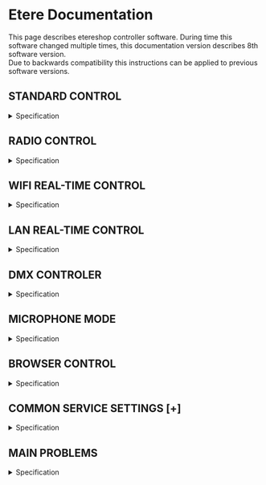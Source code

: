 # Etere Documentation 
This page describes etereshop controller software.
During time this software changed multiple times, this documentation version describes 8th software version.  
Due to backwards compatibility this instructions can be applied to previous software versions.

## STANDARD CONTROL

<details> <summary>Specification</summary>
Available for controllers:

    -ESP8266
    -ESP32
    
With this type of control, changing the effects is carried out by pressing the buttons of the controller itself   
    
### Simple mode

<details> <summary>Description</summary>

For a simple stand-alone mode with switching the effect using a button, the configuration file should contain the following line:

    play.default=0;

    or

    play.default=Manual;

    or nothing
</details>

### Auto-switch mode

<details> <summary>Description</summary>
When the mode is active, your controller will cycle through effects in an endless loop every N seconds.
To activate this mode, set the following line in the configuration file:

    play.default=2;

    or

    play.default=Auto;

You also need to create an `auto.txt` file and write the time value in milliseconds to this file. Example: 

    15000 - effects will switch every 15 seconds.

To activate automatic switching of effects after turning on the product, you just need to press the button of the switching effect.

To activate the blackout effect, you need to press and hold any button for about 1.5-2 seconds.
Blackout effect - the effect at which all LEDs go out

> **Note:** LEDs continue to consume power while playing the blackout effect
</details>

### Playlist mode

<details> <summary>Description</summary>
You also can program your own show. 
To activate this mode, set the following line in the configuration file:

    play.default=1;
    
    or
    
    play.default=Playlist;

Also, you need to create an auto.txt file and write the number of effects and the time when the effect should be switched after the start of the show in this file. The show starts after clicking the switch effect button.
    
`show.txt` file example:
    
    1, 0:00
    2, 0:10			| Effect with the name S2 can't be found on sd Card -> ignoring
    3, 0:25			| Activate effect S3 after 25 seconds from click.
    0, 0:30			| Activate blackout at 30th second from click.
    4, 0:31			| Activate S4 at second 31
    12, 0:35:541		| Activate S12 at 35.541
    1, 40100		| Activate S1 in 41.1 seconds after click (time in msec)
    0, 0:50			| Activate blackout at 50th second
    3, 1:05			| Activate S3 at 1:05, this effect will be active until you turn off the controller.

How it works:

    Set S1 effect at the start (0th second) from button click
    Set S2 effect at 10th second.
    Set S3 effect at 25th second.
    Set blackout effect at 30th second.
    ...
    
Remember to set the dimming effect (number 0) at the end if you want to turn off the LEDs at the end of the show.    
To do this, press and hold the button for about 1.5-2 seconds.

If the controller cannot find an effect by the sequence number specified in the playlist, that effect will be ignored. The previous effect will continue to play.
</details>

### Test mode

<details> <summary>Description</summary>
Service mode for testing and detecting problems with LEDs.

> **Note:** This mode is not custom

    play.default=3;
    or
    play.default=Test;
</details>   
</details>




## RADIO CONTROL
    
<details> <summary>Specification</summary>  
Radio control is an extension of the standard control.
    
To enable the radio, add the following line to the configuration file:

   - if the controller should only listen to the radio channel;

       `radio.pattern=input;`

   - if the controller only needs to send a radio signal to other receivers;
    
       `radio.pattern=output;`

   - if the controller must simultaneously listen to the radio and send it to other receivers;

       `radio.pattern=group;` 

The radio signal only transmits the effect number. If the controller receives this value, it must change the current effect number to the received number and play that effect assuming that it exists on the controller's memory card.
    
In output mode and group mode, the controller will send the effect value if it was changed by pressing the effect switch button (not applicable to special transmitter controllers such as DMX-RF 20-button remote controller).    
    
### Radio module settings
    
<details> <summary>Description</summary>

If you have several groups of radio-controlled LED products and want to control them independently, you can change the radio channels. Signals from different channels do not overlap with each other.
    
To change the radio channel, you need to add the following line to the config file:

`radio.channel=#;`

Where # is the number of the channel that can range from 1 to 127.

Default channel is 1;

</details>
    
### Advanced settings    

<details> <summary>Description</summary>

You can also create virtual subchannels. This option has been added to use multiple DMX channels to control LED products with a DMX-RF transmitter.

Advanced settings are activated by adding the following code to the config file:

`radio.version=1;`

The number of subchannels is regulated by the following line:
    
`radio.v1.bits=#;`    
    
Where # - subchannel mode, it must be between 1 and 4:
    
    - If 1: up to 2 subchannels but 127 numbers of effects max.
    - If 2: up to 4 subchannels but 63 numbers of effects max.
    - If 3: up to 8 subchannels but 31 numbers of effects max.
    - If 4: up to 16 subchannels but 15 numbers of effects max.
    
All receivers must have the same settings. If the transmitter sends a radio signal to 5 receivers, then each receiver should have 
    radio.v1.bits = 3 (4 < 5 < 8).

`radio.v1.address=0;`
Subchannel address for the receiver.
    - If radio.v1.bits=1 then value in range from 0 to 1;
    - If radio.v1.bits=2 then value in range from 0 to 3;
    - If radio.v1.bits=3 then value in range from 0 to 7;
    - If radio.v1.bits=4 then value in range from 0 to 15;
    
`radio.v1.reset=0;`
Blackout/stop value. We recommend that you do not change this value.

`radio.v1.output=[0,1];`
Output address [addr,addr,addr] for output and group modes.

</details>

### Integration with standalone modes    

<details> <summary>Description</summary>    

Simple standalone mode
Works autonomously as usual. In radio group mode or output mode, if you press a button to change the effect, the controller also sends a signal to other LED products to change the effect to the same number.
The number of effects must be the same on each controller, otherwise switching to the missing effect will be ignored. A long press on the button will stop the effects playback.

Auto and show/playlist mode

A short press of the button sends a signal to start playback of the sequence to each controller-listener. A long press on the button will stop the effects playback.

</details>

Possible types of radio transmitters:
    
   <details> <summary>Description</summary>     
    
   - Twenty button console
    
        <details> <summary>Description</summary> 
  
        ![image](images/Twenty_button_console.jpg) 
        
        The remote control consists of: a controller box unit with 20 buttons, an external radio antenna 433MHz, a power bank, a USB cable.    
        
        There are 2 versions of the remote control: for 20 effects and for 36 effects.

        Version with 20 effects: each button triggers one effect from 1 to 20.

        Version with 36 effects: 
            
            18 buttons for switching effects, 2 buttons for setting page 1 or 2. 
            If page #1 is selected: buttons 1-18 → effects 1-18. 
            If page # 2 is selected: buttons 1-18 → effects 19-36.
            
        The radio channel cannot be changed by hardware restrictions.
    
        </details>
    
   - DMX device
   
        [**Manual**](https://github.com/etereman/-controller-documentation-control-types-/blob/main/README.md#dmx-controler).

</details>  
    
</details>
    
       
## WIFI REAL-TIME CONTROL    
       
<details> <summary>Specification</summary>      
    
Available on ESP8266 and ESP32.

Network data type: Art-Net packets.

Limitations:
    
  - ESP8266 - 680 LEDs or 4 universes
  - ESP32 - 1700 LEDs or 10 universes (it is recommended to use fewer LEDs for more stability)
   
Universe is an Artnet networking package containing data for 170 LEDs.
Supported WiFi protocols: IEEE 802.11b/g/n.

   
    
### WiFi settings for config.txt file
    
<details> <summary>Description</summary>    

`wifi.mode=sta;`
    
`'sta'` or `'ap'`. This means that the controller must be connected to the user’s Wi-Fi hotspot, otherwise, the controller will create its own hotspot with the parameters shown below. We recommend using the `"sta"` mode.
Warning! Signal quality and network stability largely depend on the hardware of your access point! A regular cheap home router may not be enough for your tasks.

`wifi.ssid=Point1234;`
Access point name.

`wifi.password=pass4321;`
Access point password.

`wifi.ip=192.168.1.99;`
IP address of controller in network.

`wifi.netmask=255.255.255.0;`
Standard network mask, no need to change in most situations.

`wifi.gateway=192.168.1.1;`
Same as IP, but the last number may be any from 0 to 255. The gateway is only needed to work over the Internet. There is no internet functionality at this moment.

`play.defaultPlayMode=4;`
or
`play.defaultPlayMode=Art-Net;`
Sets this mode as default mode.

</details>

</details>      
    
    
## LAN REAL-TIME CONTROL        
    
<details> <summary>Specification</summary> 
   
Only is supported by ESP32.

Limitations: 4760 LEDs or 28 universes for stable operation, but more than 40 universes are possible (6800 LEDs).
    
Warning! More LEDs -> less stability and lower frame rates -> more freezes or controller reboots.


### LAN Settings for config.txt file

`wifi.mode=eth;`
Enable LAN hardware.

`wifi.ip=192.168.1.99;`
IP address of controller within the network.

`wifi.netmask=255.255.255.0;`
Standard network mask, no need to change it in most situations.

`wifi.gateway=192.168.1.1;`
Same as IP, but the last number may be any from 0 to 255. The gateway is only needed to work over the Internet. There is no internet functionality at this moment.

`play.defaultPlayMode=4;` or `play.defaultPlayMode=Art-Net;`
    
Sets this mode as default mode.
    
</details>    

## DMX CONTROLER

<details> <summary>Specification</summary> 
    
To switch effects via a DMX device, a Teensy 3.2 controller is used with two male XLR connectors with 3 and 5 pins respectively, a microSD card, LED indication, a 433 MHz radio module, and an external antenna.

The controller comes in 2 firmware versions:
    
   - control with 1 DMX channel (old);
   - control using 1-16 DMX channels (has limitations).

Restrictions of the second option depending on the number of channels:
    
    - 1 channel - supports up to 255 effects
    - 2 channels - supports up to 127 effects
    - 3-4 channels - supports up to 63 effects
    - 5-8 channels - supports up to 31 effects
    - 9-16 channels - supports up to 16 effects

### DMX channel settings

<details> <summary>Description</summary> 
    
The controller memory card contains the `channel.txt` file. The DMX channel number should be specified in the range of [1-512], each channel should be specified on a new line, and the number of channels should not exceed 16 pieces.

Example:
    
![image](images/DMX.jpg)

</details>  

### Radio channel settings
    
<details> <summary>Description</summary>
    
If for some reason the first radio channel is occupied by another device, you can change the channel of this transmitter by creating a file “config.txt”. In it, you must specify the channel number from 1 to 127. In this case, the channel of the receiving device must also be changed. See the appropriate section for ESP8266 or ESP32 controllers.

LED indication:
    
    - red - microSD card not found;
    - dull red at the start - microSD card found but there is no "channel.txt" file;
    - yellow - errors in channel.txt file.

</details>    

</details>      
    
## MICROPHONE MODE

<details> <summary>Specification</summary> 

![image](images/micro.jpg)

Only available with ESP8266.

Restrictions:
    
   - 1 button to switch effects instead of 2 by default;
   - Reduces the number of LED outputs by 1.

2 microphone modes:
    
   - Response of standalone effects to sound
   - Sound animation.

### Response of standalone effects to sound

<details> <summary>Description</summary> 

Regular standalone effects can react to sound in terms of brightness and speed.

Add next rows to the config file:

    device.1=mic(17);
    update.set=led.brightness, device.1.1, 5,100;
    update.set=play.speed, device.1.1, 150,512;
    button.count=1;
    button.1=digital(10,pull_up)[Switch 1,1000 Reset];

Only one effect switch button will be available for use. The only thing you can change is the action for this button. The rest of the parameter values are optimal for current hardware.
But you can change the last two values for update.set parameter for brightness and speed 5 – minimum brightness (range: 0-99), 100 – maximum brightness (range: 1-100), 150 – minimum speed (range:0-511), 512 – maximum speed (range:1-512).

</details> 

### Sound animation

<details> <summary>Description</summary> 

The controller with the microphone must have next lines of code in the config file:
    
    button.count=1;
    button.1=digital(10,pull_up)[Switch 1,1000 Reset];
    device.1=mic(17,200,60,49000,2100,5000);

Only one effect switch button will be available for use. The only thing you can change is the action for this button. The rest of the parameter values are optimal for current hardware.


Also, you need to create a file A1.txt in the root folder (in the same place where the config.txt file is stored):

    version=1;
    device=device.1.1;
    frametime=100;
    
Also, you need to create a folder named anim in the root folder. Create a folder named A1 in the anim folder and save the images that you want to see as your effects in it. Images must be in .bmp format with a resolution equal to that of the LED patch resolution. BMP images must have numbered names starting from number 1 (1.bmp, 2.bmp ...). Images must have 24-bit color depth (check the parameter in a graphics editor).

![image](images/A1.jpg)

</details>

</details> 


## BROWSER CONTROL

<details> <summary>Specification</summary> 
    
vailable only for ESP32.
 
Used only for standalone and radio [output or group mode] control.
 
To activate this functionality you need to add next rows to the config.txt file:
 
    wifi.ssid=Custom_access_point_name;
    wifi.password=cusom_password;
    wifi.mode=ap;
    wifi.ip=192.168.1.100;
    wifi.netmask=255.255.255.0;
    wifi.gateway=192.168.1.1;
 
`wifi.web=1;` or `wifi.web=true;`
    
These are the same settings that are used for WiFi realtime settings except the last row. More details are here.

> **Note:** Controller also can be set in 'sta' mode. In this case you need to set ssid and password of the existing network. Also you need to know its IP address. First 3 values of controller IP must repeat values of network IP. Last value must be not occupied by any another device and not equal or more than 255. 

### How to use

<details> <summary>Description</summary>

    1. Turn on your controller with the settings above.
    2. Take your mobile phone or laptop and open the WiFi network list.
    3. Find the network with the name that you wrote in the config file and connect to it using your password.
    4. Open your browser and type the controller’s IP address to the address bar.
    5. If done correctly, you will see the control page.


![image](images/B1.jpg)

Open the menu and select the manual control option.
    
![image](images/B3.jpg)

    1. LED brightness control.
    2. Set the current effect by number.
    3. Previous (-), next (+), and blackout effect.
    4. Effect speed. You can make it faster or slower.
    5. You can set config file string to switch on/off any supported functionality. Example: rh.enable=0; - radio disable.
    6. Select effect by name.
    7. Service menu. You can try to configure LEDs different from WS2812b but only if they are using the same control logic. For advanced users.
    8. Change the colors of LEDs of all connected products. Use RGB sliders to find the color you want.

File manager may be also useful to upload new effects over a Wi-Fi connection from your device.
Warning! Do not turn off the controller while transferring files to avoid errors in the controller memory card.


![image](images/B2.jpg)

</details>

</details>    




## COMMON SERVICE SETTINGS [+]

<details> <summary>Specification</summary>     

This settings can be added to the config files of ESP8266 and ESP32 controllers.

### Effects

<details> <summary>Description</summary>

Maximum LED brightness. 70% by default.
   `led.bright=70%;`

Play the first effect immediately after turning on the controller. False by default.
   `play.autostart=true;`

Effect speed. 100% by default.
   `play.speed=100%;`

</details>

### LEDs

<details> <summary>Description</summary>

LED type. WS – WS2812b; SK – SK6812; PL – PL9823; WS_CHIP – used in 3D cube installations. (For advanced users only) 
Chooses one of supported led types ( WS / SK / PL / WS_CHIP ):
    
`led.type=WS;`
    
This command works only for ESP8266 for now. For ESP32 you need to use T0, T1 and PD parameters.

Change color order. Different LED types has different color order. (For advanced users only)
    
`led.order=default;`	 Defines led color order (RGB / GRB / ... )

If your LEDs are not supported but have the same type of data signal as LED types above, you can set up your own LEDs using their documentation. (For advanced users only)
    
    led.t1=0;
    led.t0=0;
    led.pd=0;

</details>

### Buttons

<details> <summary>Description</summary>

Default settings for the config file:
    
    button.count=2;
    button.1=analog<0,500>(34,pullup,no invert)[next, 1500 reset];
    button.2=analog<500,3500>(34,pullup,no invert)[back, 1500 reset];
    
You can change parameters of button action like next, back, reset, brigntness.
1500 means that reset to blackout after a long press for about 1.5 seconds.
    
Example for brightness change:
    
`button.1=analog<0,500>(34,pullup,no invert)[Brightness 10, 500 Brightness -10];`
    
Brightness range: 0-255. So each press/long press changes brightness value by ~1/25.

If you want to disable buttons:
    
   `button.disable=false;`

</details>

</details> 
    
## MAIN PROBLEMS

<details> <summary>Specification</summary>

Sometimes, you may see problems in the performance of LED products. Here are some explanations for the most popular problems.

 
 
### Problem # 1: Some parts of the product aren't working.

<details> <summary>Description</summary>    

This problem can occur in two cases:
   - broken LED;
   - a crack or a break in the soldering (it manifests itself in the same way as a broken LED but the problem and its solution are slightly different).

Also, a break in the soldering does not always turn off the LEDs. It all depends on which wire was disconnected from the LED. Sometimes a break in soldering is manifested as a chaotic blinking of LEDs, that is, some LEDs are not controlled by the controller. Less commonly, this problem manifests itself as freezing of some part of the image, while the rest of the product works properly.

Solution: re-solder the connection or replace the LEDs. Links to video instructions:
Products with separately located diodes connected by flexible wires (products for belly dancing, Peacock Tails, ballet tutus, angel wings, etc.): 

    https://youtu.be/c3QmbBcWxTw

    Products made with LED strip: https://youtu.be/XLc9dmGdp3g

    Repair of diodes in LED jackets: https://youtu.be/rEJG0qQuwB4

</details>

### Problem # 2: Product LEDs are blinking red.

<details> <summary>Description</summary>  

Cause: There is a problem with the microSD card.

Solution: Make sure the microSD card is fully inserted.

It is also necessary to check the memory card for errors. Use a microSD to USB adapter or a respective slot in a laptop to connect the memory card to your computer. If the computer recognizes the memory card but cannot open it, you need to erase all data on the memory card. To do this, you need to format it. Video instructions on formatting memory cards can be viewed here: 

https://www.youtube.com/watch?v=M70LqYyvp_A

Formatting settings: FAT32 file system.

Copy all files for the controller from our Amazon cloud drive. The link to the cloud drive is usually provided together with instructions for creating new effects in Madrix. Contact ETEREshop managers if you do not have a link to the cloud drive. You can also use your own backup copy on your computer if you have one.

If the computer does not recognize the memory card, you need to replace it. You can try taking a memory card from a spare controller if available. If the problem is not resolved, chances are high that the controller's microSD slot has been damaged. In this case, repair or use of a spare controller is required.

</details>

### Problem # 3: LEDs are blinking blue-red.

<details> <summary>Description</summary> 

Cause: Failed activation of the controller. This is a fairly rare problem that usually occurs if the wrong or broken activation file has been copied to the microSD card of the controller. Solution: send us the protect.txt file from the microSD card and we will give you the correct key.

</details>

### Problem # 4: product flashes yellow-red.

<details> <summary>Description</summary>  

Cause: The controller cannot recognize the config.txt file on the microSD card.

Solution: Check if the config.txt file exists on the memory card. If the file exists, check the memory card for errors. To do this, refer to the "product LEDs are flashing red" solution.    

</details>

### Problem # 5: visual effects slow down, stop at some point, or don't change.

<details> <summary>Description</summary>   

Cause 1: problem with the memory card.

Solution 1: If the memory card is recognized by the computer, copy all files to your computer and format the card. Formatting settings: FAT32 file system. Copy the files back and insert the card into the controller. Check the results. If the problem persists or returns soon, try using a different memory card.

Cause 2: Low battery current. Most LED products require at least 10 amperes of current, it is recommended to use batteries with 20 amps or more, especially if the product has a big number of LEDs. If you have purchased batteries with less than 10 amps or where the amperage is not written at all, there is a high probability that the performance problem lies in them, especially if this problem appeared the first or second time you turned on the product.

Solution 2: Try replacing the batteries with high current ones. There’s no need to buy a big number of batteries to test this solution if the product requires 4+ batteries. You can turn on the product with only 2 batteries.
Batteries with implicit amperes should be avoided, especially the Nuon and UltraLast brands that are quite common in stores in the United States (Batteries and bulbs, Walmart, etc.).

</details>    

</details>
